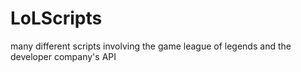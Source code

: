 # LoLScripts
many different scripts involving the game league of legends and the developer company's API
